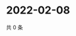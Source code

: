 # 2022-02-08

共 0 条

<!-- BEGIN WEIBO -->
<!-- 最后更新时间 Tue Feb 08 2022 09:58:52 GMT+0800 (China Standard Time) -->

<!-- END WEIBO -->
